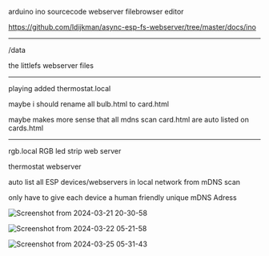 arduino ino sourcecode webserver filebrowser editor

https://github.com/ldijkman/async-esp-fs-webserver/tree/master/docs/ino

---

/data

the littlefs webserver files

---

playing added thermostat.local 

maybe i should rename all bulb.html to card.html

maybe makes more sense that all mdns scan card.html are auto listed on cards.html

---

rgb.local RGB led strip web server 

thermostat webserver

auto list all ESP devices/webservers in local network from mDNS scan

only have to give each device a human friendly unique mDNS Adress

![Screenshot from 2024-03-21 20-30-58](https://github.com/ldijkman/async-esp-fs-webserver/assets/45427770/2de7060e-8ae9-4229-992e-68701a9e5340)


![Screenshot from 2024-03-22 05-21-58](https://github.com/ldijkman/async-esp-fs-webserver/assets/45427770/52c2853a-93d6-4424-b299-b92c63d9cd2f)

![Screenshot from 2024-03-25 05-31-43](https://github.com/ldijkman/async-esp-fs-webserver/assets/45427770/a165f6d8-5356-4051-91f0-df21739daf81)
